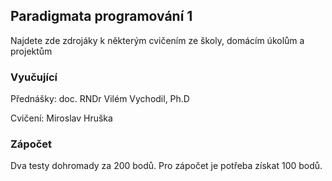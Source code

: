 ## Paradigmata programování 1

Najdete zde zdrojáky k některým cvičením ze školy, domácím úkolům a projektům

### Vyučující
Přednášky: doc. RNDr Vilém Vychodil, Ph.D

Cvičení: Miroslav Hruška

### Zápočet
Dva testy dohromady za 200 bodů. Pro zápočet je potřeba získat 100 bodů.

